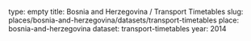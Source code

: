 type: empty
title: Bosnia and Herzegovina / Transport Timetables
slug: places/bosnia-and-herzegovina/datasets/transport-timetables
place: bosnia-and-herzegovina
dataset: transport-timetables
year: 2014
